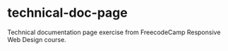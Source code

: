 # technical-doc-page
Technical documentation page exercise from FreecodeCamp Responsive Web Design course.
